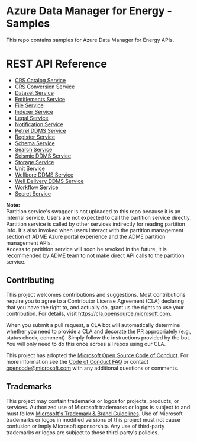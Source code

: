 # Azure Data Manager for Energy - Samples

This repo contains samples for Azure Data Manager for Energy APIs.

# REST API Reference

* [CRS Catalog Service](/adme-samples/rest-apis/index.html?page=/adme-samples/rest-apis/M18/crs_catalog_v2_openapi.yaml)
* [CRS Conversion Service](/adme-samples/rest-apis/index.html?page=/adme-samples/rest-apis/M18/crs_converter_openapi.yaml)
* [Dataset Service](/adme-samples/rest-apis/index.html?page=/adme-samples/rest-apis/M18/dataset_openapi.yaml)
* [Entitlements Service](/adme-samples/rest-apis/index.html?page=/adme-samples/rest-apis/M18/entitlements_openapi.yaml)
* [File Service](/adme-samples/rest-apis/index.html?page=/adme-samples/rest-apis/M18/file_service_openapi.yaml)
* [Indexer Service](/adme-samples/rest-apis/index.html?page=/adme-samples/rest-apis/M18/indexer_openapi.yaml)
* [Legal Service](/adme-samples/rest-apis/index.html?page=/adme-samples/rest-apis/M18/compliance_openapi.yaml)
* [Notification Service](/adme-samples/rest-apis/index.html?page=/adme-samples/rest-apis/M18/notification_openapi.yaml)
* [Petrel DDMS Service](/adme-samples/rest-apis/index.html?page=/adme-samples/rest-apis/M18/petrel_ddms_openapi.yaml)
* [Register Service](/adme-samples/rest-apis/index.html?page=/adme-samples/rest-apis/M18/register_openapi.yaml)
* [Schema Service](/adme-samples/rest-apis/index.html?page=/adme-samples/rest-apis/M18/schema_openapi.yaml)
* [Search Service](/adme-samples/rest-apis/index.html?page=/adme-samples/rest-apis/M18/search_openapi.yaml)
* [Seismic DDMS Service](/adme-samples/rest-apis/index.html?page=/adme-samples/rest-apis/M18/seismic_ddms_openapi.yaml)
* [Storage Service](/adme-samples/rest-apis/index.html?page=/adme-samples/rest-apis/M18/storage_openapi.yaml)
* [Unit Service](/adme-samples/rest-apis/index.html?page=/adme-samples/rest-apis/M18/unit_openapi.yaml)
* [Wellbore DDMS Service](/adme-samples/rest-apis/index.html?page=/adme-samples/rest-apis/M18/wellbore_ddms_openapi.yaml)
* [Well Delivery DDMS Service](/adme-samples/rest-apis/index.html?page=/adme-samples/rest-apis/M18/welldelivery_ddms_openapi.yaml)
* [Workflow Service](/adme-samples/rest-apis/index.html?page=/adme-samples/rest-apis/M18/ingestion_worflow_openapi.yaml)
* [Secret Service](/adme-samples/rest-apis/index.html?page=/adme-samples/rest-apis/M18/secret_openapi.yaml)

**Note:** \
Partition service's swagger is not uploaded to this repo because it is an internal service. Users are not expected to call the partition service directly. Partition service is called by other services indirectly for reading partition info. It's also invoked when users interact with the partition management section of ADME Azure portal experience and the ADME partition management APIs.\
Access to paritition service will soon be revoked in the future, it is recommended by ADME team to not make direct API calls to the partition service.

## Contributing

This project welcomes contributions and suggestions.  Most contributions require you to agree to a
Contributor License Agreement (CLA) declaring that you have the right to, and actually do, grant us
the rights to use your contribution. For details, visit https://cla.opensource.microsoft.com.

When you submit a pull request, a CLA bot will automatically determine whether you need to provide
a CLA and decorate the PR appropriately (e.g., status check, comment). Simply follow the instructions
provided by the bot. You will only need to do this once across all repos using our CLA.

This project has adopted the [Microsoft Open Source Code of Conduct](https://opensource.microsoft.com/codeofconduct/).
For more information see the [Code of Conduct FAQ](https://opensource.microsoft.com/codeofconduct/faq/) or
contact [opencode@microsoft.com](mailto:opencode@microsoft.com) with any additional questions or comments.

## Trademarks

This project may contain trademarks or logos for projects, products, or services. Authorized use of Microsoft
trademarks or logos is subject to and must follow
[Microsoft's Trademark & Brand Guidelines](https://www.microsoft.com/en-us/legal/intellectualproperty/trademarks/usage/general).
Use of Microsoft trademarks or logos in modified versions of this project must not cause confusion or imply Microsoft sponsorship.
Any use of third-party trademarks or logos are subject to those third-party's policies.
